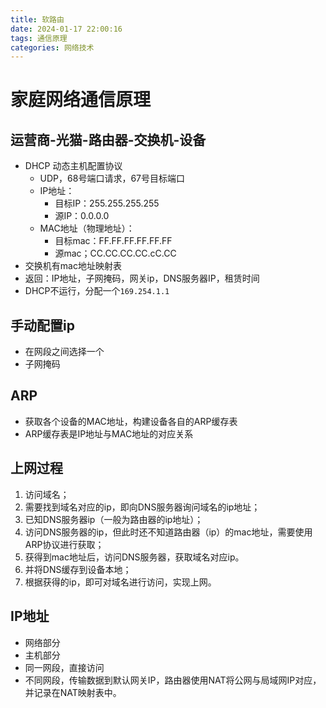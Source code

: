```yaml
---
title: 软路由
date: 2024-01-17 22:00:16
tags: 通信原理
categories: 网络技术
---
```



# 家庭网络通信原理
## 运营商-光猫-路由器-交换机-设备
* DHCP 动态主机配置协议
  * UDP，68号端口请求，67号目标端口
  * IP地址：
    * 目标IP：255.255.255.255
    * 源IP：0.0.0.0
  * MAC地址（物理地址）：
    * 目标mac：FF.FF.FF.FF.FF.FF
    * 源mac；CC.CC.CC.CC.cC.CC
* 交换机有mac地址映射表
* 返回：IP地址，子网掩码，网关ip，DNS服务器IP，租赁时间
* DHCP不运行，分配一个`169.254.1.1`
## 手动配置ip
* 在网段之间选择一个
* 子网掩码
## ARP
* 获取各个设备的MAC地址，构建设备各自的ARP缓存表
* ARP缓存表是IP地址与MAC地址的对应关系
## 上网过程
1. 访问域名；
2. 需要找到域名对应的ip，即向DNS服务器询问域名的ip地址；
3. 已知DNS服务器ip（一般为路由器的ip地址）；
4. 访问DNS服务器的ip，但此时还不知道路由器（ip）的mac地址，需要使用ARP协议进行获取；
5. 获得到mac地址后，访问DNS服务器，获取域名对应ip。
6. 并将DNS缓存到设备本地；
7. 根据获得的ip，即可对域名进行访问，实现上网。
## IP地址
* 网络部分
* 主机部分
* 同一网段，直接访问
* 不同网段，传输数据到默认网关IP，路由器使用NAT将公网与局域网IP对应，并记录在NAT映射表中。